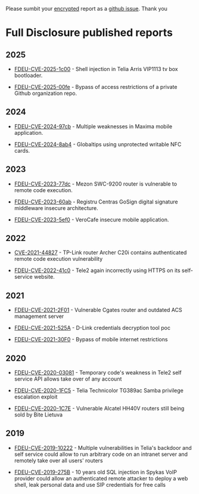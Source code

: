 Please sumbit your [encrypted](full-disclosure.asc) report as a
[github issue](https://github.com/full-disclosure/repo/issues/new).
Thank you

# Full Disclosure published reports

## 2025

* [FDEU-CVE-2025-1c00](reports/2025/FDEU-CVE-2025-1c00-arris-bootloader-shell-injection.md) -
Shell injection in Telia Arris VIP1113 tv box bootloader.

* [FDEU-CVE-2025-00fe](reports/2025/FDEU-CVE-2025-00fe-github-private-repo-access-control-bypass.md) -
Bypass of access restrictions of a private Github organization repo.

## 2024

* [FDEU-CVE-2024-97cb](reports/2024/FDEU-CVE-2024-97cb-maxima-android-app-vuln.md) -
Multiple weaknesses in Maxima mobile application.

* [FDEU-CVE-2024-8ab4](reports/2024/FDEU-CVE-2024-8ab4-globaltips-writable-nfc-cards.md) -
Globaltips using unprotected writable NFC cards.

## 2023

* [FDEU-CVE-2023-77dc](reports/2023/FDEU-CVE-2023-77dc-mezon-swc-9200-vulnerable-router.md) -
Mezon SWC-9200 router is vulnerable to remote code execution.

* [FDEU-CVE-2023-60ab](reports/2023/FDEU-CVE-2023-60ab-gosign.md) -
Registru Centras GoSign digital signature middleware insecure architecture.

* [FDEU-CVE-2023-5ef0](reports/2023/FDEU-CVE-2023-5ef0-verocafe-android-app.md) -
VeroCafe insecure mobile application.

## 2022

* [CVE-2021-44827](reports/2022/CVE-2021-44827-tplink-authenticated-remote-code-execution.md) -
TP-Link router Archer C20i contains authenticated remote code execution vulnerability

* [FDEU-CVE-2022-41c0](reports/2022/FDEU-CVE-2022-41c0-http-or-https.md) -
Tele2 again incorrectly using HTTPS on its self-service website.


## 2021

* [FDEU-CVE-2021-2F01](reports/2021/FDEU-CVE-2021-2F01-vulnerable-cgates-router-outdated-acs-server.md) -
Vulnerable Cgates router and outdated ACS management server

* [FDEU-CVE-2021-525A](reports/2021/FDEU-CVE-2021-525a-dlink-decryption-tool.md) -
D-Link credentials decryption tool poc

* [FDEU-CVE-2021-30F0](reports/2021/FDEU-CVE-2021-30F0-bypass-mobile-internet-restrictions.md) -
Bypass of mobile internet restrictions

## 2020

* [FDEU-CVE-2020-03081](reports/2020/FDEU-CVE-2020-03081-tele2-selfservice.md) -
Temporary code's weakness in Tele2 self service API allows take over of any account

* [FDEU-CVE-2020-1FC5](reports/2020/FDEU-CVE-2020-1FC5-telia-technicolor-tg389ac-vulnerability.md) -
Telia Technicolor TG389ac Samba privilege escalation exploit

* [FDEU-CVE-2020-1C7E](reports/2020/FDEU-CVE-2020-1C7E-bite-alcatel-hh40v-vulnerable-router.md) -
Vulnerable Alcatel HH40V routers still being sold by Bite Lietuva

## 2019

* [FDEU-CVE-2019-10222](reports/2019/FDEU-CVE-2019-10222-telia-savitarna-backdoor.md) -
Multiple vulnerabilities in Telia's backdoor and self service could allow to run arbitrary code on an intranet server and remotely take over all users' routers

* [FDEU-CVE-2019-275B](reports/2019/FDEU-CVE-2019-275B-ntt-spykas-sql-injection.md) -
10 years old SQL injection in Spykas VoIP provider could allow an authenticated remote attacker to deploy a web shell, leak personal data and use SIP credentials for free calls

